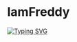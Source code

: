 # IamFreddy
[![Typing SVG](https://readme-typing-svg.demolab.com/?lines=First+line+of+text;Second+line+of+text)](https://git.io/typing-svg)
